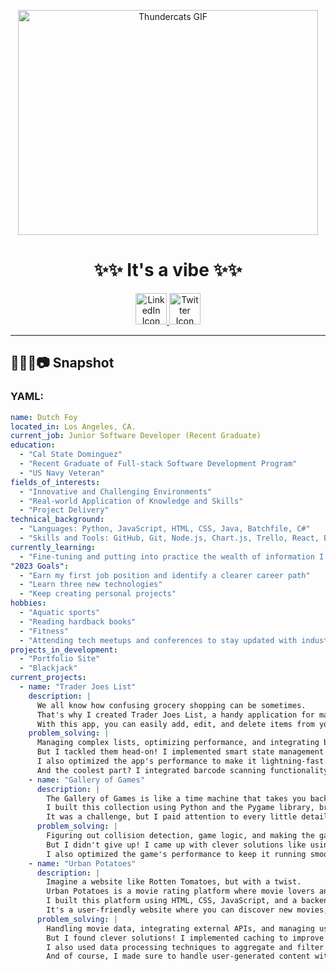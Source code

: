 <p align="center">
  <img src="https://media.giphy.com/media/ahXtBEbHiraxO/giphy.gif" alt="Thundercats GIF" width="480" height="360" />
</p>

<div align="center">

# ✨✨ It's a vibe ✨✨

</div>

<p align="center">
  <a href="https://www.linkedin.com/in/dutchfoy/">
    <img height="50" src="https://user-images.githubusercontent.com/46517096/166973395-19676cd8-f8ec-4abf-83ff-da8243505b82.png" alt="LinkedIn Icon">
  </a>
  <a href="https://twitter.com/d3v0bsidian">
    <img height="50" src="https://user-images.githubusercontent.com/46517096/166974271-91dfa250-d70b-4cb9-8707-f1bda1b708c3.png" alt="Twitter Icon">
  </a>
</p>

---

## 👨🏻‍💻📷 Snapshot

### YAML:

```yaml
name: Dutch Foy
located_in: Los Angeles, CA.
current_job: Junior Software Developer (Recent Graduate)
education:
  - "Cal State Dominguez"
  - "Recent Graduate of Full-stack Software Development Program"
  - "US Navy Veteran"
fields_of_interests:
  - "Innovative and Challenging Environments"
  - "Real-world Application of Knowledge and Skills"
  - "Project Delivery"
technical_background:
  - "Languages: Python, JavaScript, HTML, CSS, Java, Batchfile, C#"
  - "Skills and Tools: GitHub, Git, Node.js, Chart.js, Trello, React, Bootstrap, API, Express.js, Visual Studio Code, Netlify, Miro, Codepen, ZSH, Debugging, Pytest, Postman, Axios, API Keys, SCSS, NumPy, Twisted, Zope, Pygame, Beautiful Soup, Psycopg, Next.js, Flask"
currently_learning:
  - "Fine-tuning and putting into practice the wealth of information I've assimilated in the past 8 months of intensive learning."
"2023 Goals":
  - "Earn my first job position and identify a clearer career path"
  - "Learn three new technologies"
  - "Keep creating personal projects"
hobbies:
  - "Aquatic sports"
  - "Reading hardback books"
  - "Fitness"
  - "Attending tech meetups and conferences to stay updated with industry trends"
projects_in_development:
  - "Portfolio Site"
  - "Blackjack"
current_projects:
  - name: "Trader Joes List"
    description: |
      We all know how confusing grocery shopping can be sometimes.
      That's why I created Trader Joes List, a handy application for managing your shopping lists.
      With this app, you can easily add, edit, and delete items from your list, making your grocery trips a breeze!
    problem_solving: |
      Managing complex lists, optimizing performance, and integrating barcode scanning were the hurdles I faced.
      But I tackled them head-on! I implemented smart state management techniques to handle those long shopping lists.
      I also optimized the app's performance to make it lightning-fast.
      And the coolest part? I integrated barcode scanning functionality so you can just scan the items and get all the details instantly!
    - name: "Gallery of Games"
      description: |
        The Gallery of Games is like a time machine that takes you back to the good old days of classic arcade-style games.
        I built this collection using Python and the Pygame library, bringing back the nostalgic charm of games like Space Invaders, Pac-Man, and Snake.
        It was a challenge, but I paid attention to every little detail to ensure an immersive and enjoyable gaming experience.
      problem_solving: |
        Figuring out collision detection, game logic, and making the games run smoothly was tough.
        But I didn't give up! I came up with clever solutions like using bounding box detection and pixel-perfect collision methods.
        I also optimized the game's performance to keep it running smoothly.
    - name: "Urban Potatoes"
      description: |
        Imagine a website like Rotten Tomatoes, but with a twist.
        Urban Potatoes is a movie rating platform where movie lovers and fanatics like us get to be the critics!
        I built this platform using HTML, CSS, JavaScript, and a backend framework like Django or Node.js.
        It's a user-friendly website where you can discover new movies, rate them, and share your reviews with the community.
      problem_solving: |
        Handling movie data, integrating external APIs, and managing user-generated content were real challenges.
        But I found clever solutions! I implemented caching to improve performance and reduce API calls.
        I also used data processing techniques to aggregate and filter movie data efficiently.
        And of course, I made sure to handle user-generated content with proper validation and security measures.
